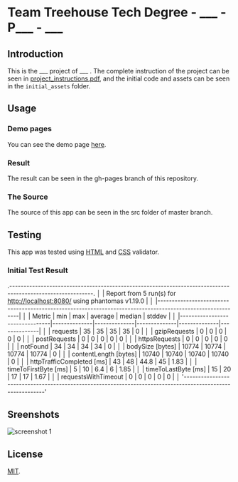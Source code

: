 # Team Treehouse Tech Degree - ___ - P___ - ___

## Introduction

This is the ___ project of ___ . The complete instruction of the project can be seen in [project_instructions.pdf](https://github.com/wahidyankf/___/blob/master/project_instructions.pdf), and the initial code and assets can be seen in the `initial_assets` folder.

## Usage

### Demo pages

You can see the demo page [here](https://wahidyankf.github.io/___/).

### Result

The result can be seen in the gh-pages branch of this repository.

### The Source

The source of this app can be seen in the src folder of master branch.

## Testing

This app was tested using [HTML](https://validator.w3.org/) and [CSS](https://jigsaw.w3.org/css-validator/) validator.

### Initial Test Result

.-----------------------------------------------------------------------------------------------------------.                                                 │
| Report from 5 run(s) for <http://localhost:8080/> using phantomas v1.19.0                                 |                                                 │
|-----------------------------------------------------------------------------------------------------------|                                                 │
|             Metric             |     min      |     max      |   average    |    median    |    stddev    |                                                 │
|--------------------------------|--------------|--------------|--------------|--------------|--------------|                                                 │
| requests                       |           35 |           35 |           35 |           35 |            0 |                                                 │
| gzipRequests                   |            0 |            0 |            0 |            0 |            0 |                                                 │
| postRequests                   |            0 |            0 |            0 |            0 |            0 |                                                 │
| httpsRequests                  |            0 |            0 |            0 |            0 |            0 |                                                 │
| notFound                       |           34 |           34 |           34 |           34 |            0 |                                                 │
| bodySize [bytes]               |        10774 |        10774 |        10774 |        10774 |            0 |                                                 │
| contentLength [bytes]          |        10740 |        10740 |        10740 |        10740 |            0 |                                                 │
| httpTrafficCompleted [ms]      |           43 |           48 |         44.8 |           45 |         1.83 |                                                 │
| timeToFirstByte [ms]           |            5 |           10 |          6.4 |            6 |         1.85 |                                                 │
| timeToLastByte [ms]            |           15 |           20 |           17 |           17 |         1.67 |                                                 │
| requestsWithTimeout            |            0 |            0 |            0 |            0 |            0 |                                                 │
'-----------------------------------------------------------------------------------------------------------'    

## Sreenshots

![screenshot 1](screenshots/___.jpg)

## License

[MIT](https://en.wikipedia.org/wiki/MIT_License).